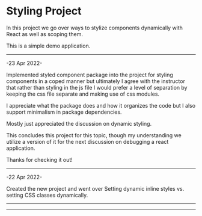 # Styling Project

In this project we go over
ways to stylize components dynamically with React as well as scoping them.

This is a simple demo application.

---

-23 Apr 2022-

Implemented styled component package into the project for styling components in a coped manner but ultimately I agree with the instructor that rather than styling in the js file I would prefer a level of separation by keeping the css file separate and making use of css modules.

I appreciate what the package does and how it organizes the code but I also support minimalism in package dependencies.

Mostly just appreciated the discussion on dynamic styling.

This concludes this project for this topic, though my understanding we utilize a version of it for the next discussion on debugging a react application.

Thanks for checking it out!

---

-22 Apr 2022-

Created the new project and went over Setting dynamic inline styles vs. setting CSS classes dynamically.

---

---
